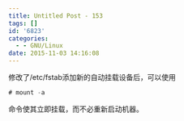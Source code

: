```yaml
---
title: Untitled Post - 153
tags: []
id: '6823'
categories:
  - - GNU/Linux
date: 2015-11-03 14:16:08
---
```


修改了/etc/fstab添加新的自动挂载设备后，可以使用
```js
# mount -a
```
命令使其立即挂载，而不必重新启动机器。
